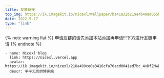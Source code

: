 ```yaml
---
title: 友情链接
top_img: https://ik.imagekit.io/nicexl/Wallpaper/ba41a32b219e4b40ad055bbb52935896_Y0819msuI.jpg
date: 2022-5-17
type: "link"
---
```


{% note warning flat %} 申请友链的请先添加本站添加再申请!!!下方进行友链申请 {% endnote %}


````
- name: Nicexl'blog
  link: https://nicexl.vercel.app
  avatar: https://ik.imagekit.io/nicexl/218a499ce0a3416cfa70acd0041ed7bc_4vDfZMwDF.jpeg
  descr: 平平无奇的博客站
````
